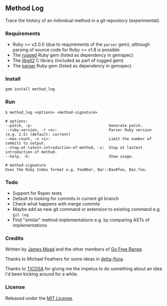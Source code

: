 ## Method Log

Trace the history of an individual method in a git repository (experimental).

### Requirements

* Ruby >= v2.0.0 (due to requirements of the `parser` gem); although parsing of source code for Ruby >= v1.8 is possible
* The [rugged](https://github.com/libgit2/rugged) Ruby gem (listed as dependency in gemspec)
* The [libgit2](https://github.com/libgit2/libgit2) C library (included as part of rugged gem)
* The [parser](https://github.com/whitequark/parser) Ruby gem (listed as dependency in gemspec)

### Install

    gem install method_log

### Run

    $ method_log <options> <method-signature>

    # options:
    --patch, -p:                                  Generate patch.
    --ruby-version, -r <s>:                       Parser Ruby version (e.g. 2.5) (default: current)
    --max-count, -n <i>:                          Limit the number of commits to output.
    --stop-at-latest-introduction-of-method, -s:  Stop at lastest introduction of method.
    --help, -h:                                   Show usage.

    # method-signature
    Uses the Ruby Index format e.g. Foo#bar, Bar::Baz#foo, Baz.foo.

### Todo

* Support for Rspec tests
* Default to looking for commits in current git branch
* Check what happens with merge commits
* Maybe add as new git command or extension to existing command e.g. `git log`
* Find "similar" method implementations e.g. by comparing ASTs of implementations

### Credits

Written by [James Mead](http://jamesmead.org) and the other members of [Go Free Range](http://gofreerange.com).

Thanks to Michael Feathers for some ideas in [delta-flora](https://github.com/michaelfeathers/delta-flora).

Thanks to [TICOSA](http://ticosa.org/) for giving me the impetus to do something about an idea I'd been kicking around for a while.

### License

Released under the [MIT License](https://github.com/freerange/method_log/blob/master/LICENSE).

